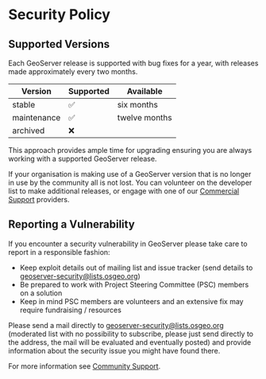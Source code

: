# Security Policy

## Supported Versions

Each GeoServer release is supported with bug fixes for a year, with releases made approximately every two months.

| Version     | Supported          | Available               |
| ----------- | ------------------ |------------------------ |
| stable      | :white_check_mark: | six months              |
| maintenance | :white_check_mark: | twelve months           |
| archived    | :x:                |                         |

This approach provides ample time for upgrading ensuring you are always working with a supported GeoServer release.

If your organisation is making use of a GeoServer version that is no longer in use by the community all is not lost.
You can volunteer on the developer list to make additional releases, or engage with one of our [Commercial Support](http://geoserver.org/support/) providers.

## Reporting a Vulnerability

If you encounter a security vulnerability in GeoServer please take care to report in a responsible fashion:

* Keep exploit details out of mailing list and issue tracker (send details to geoserver-security@lists.osgeo.org)
* Be prepared to work with Project Steering Committee (PSC) members on a solution
* Keep in mind PSC members are volunteers and an extensive fix may require fundraising / resources

Please send a mail directly to geoserver-security@lists.osgeo.org (moderated list with no possibility to subscribe, please just send directly to the address, the mail will be evaluated and eventually posted) and provide information about the security issue you might have found there.

For more information see [Community Support](http://geoserver.org/comm/).
